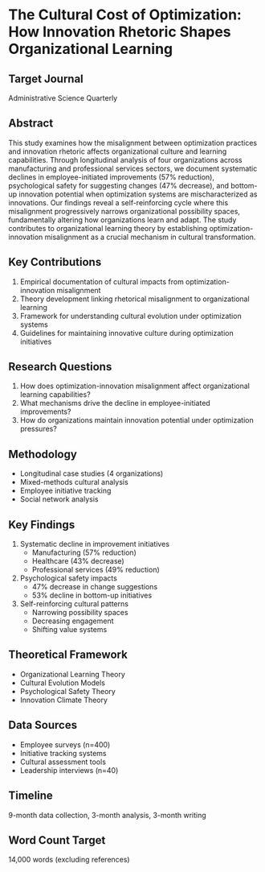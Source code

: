 # The Cultural Cost of Optimization: How Innovation Rhetoric Shapes Organizational Learning

## Target Journal
Administrative Science Quarterly

## Abstract
This study examines how the misalignment between optimization practices and innovation rhetoric affects organizational culture and learning capabilities. Through longitudinal analysis of four organizations across manufacturing and professional services sectors, we document systematic declines in employee-initiated improvements (57% reduction), psychological safety for suggesting changes (47% decrease), and bottom-up innovation potential when optimization systems are mischaracterized as innovations. Our findings reveal a self-reinforcing cycle where this misalignment progressively narrows organizational possibility spaces, fundamentally altering how organizations learn and adapt. The study contributes to organizational learning theory by establishing optimization-innovation misalignment as a crucial mechanism in cultural transformation.

## Key Contributions
1. Empirical documentation of cultural impacts from optimization-innovation misalignment
2. Theory development linking rhetorical misalignment to organizational learning
3. Framework for understanding cultural evolution under optimization systems
4. Guidelines for maintaining innovative culture during optimization initiatives

## Research Questions
1. How does optimization-innovation misalignment affect organizational learning capabilities?
2. What mechanisms drive the decline in employee-initiated improvements?
3. How do organizations maintain innovation potential under optimization pressures?

## Methodology
- Longitudinal case studies (4 organizations)
- Mixed-methods cultural analysis
- Employee initiative tracking
- Social network analysis

## Key Findings
1. Systematic decline in improvement initiatives
   - Manufacturing (57% reduction)
   - Healthcare (43% decrease)
   - Professional services (49% reduction)
2. Psychological safety impacts
   - 47% decrease in change suggestions
   - 53% decline in bottom-up initiatives
3. Self-reinforcing cultural patterns
   - Narrowing possibility spaces
   - Decreasing engagement
   - Shifting value systems

## Theoretical Framework
- Organizational Learning Theory
- Cultural Evolution Models
- Psychological Safety Theory
- Innovation Climate Theory

## Data Sources
- Employee surveys (n=400)
- Initiative tracking systems
- Cultural assessment tools
- Leadership interviews (n=40)

## Timeline
9-month data collection, 3-month analysis, 3-month writing

## Word Count Target
14,000 words (excluding references) 
